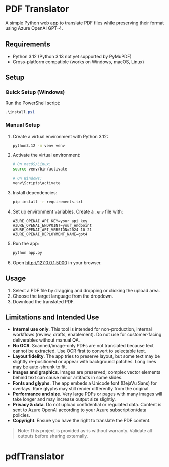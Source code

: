 # PDF Translator

A simple Python web app to translate PDF files while preserving their format using Azure OpenAI GPT-4.

## Requirements

- Python 3.12 (Python 3.13 not yet supported by PyMuPDF)
- Cross-platform compatible (works on Windows, macOS, Linux)

## Setup

### Quick Setup (Windows)
Run the PowerShell script:
```powershell
.\install.ps1
```

### Manual Setup

1. Create a virtual environment with Python 3.12:
   ```bash
   python3.12 -m venv venv
   ```

2. Activate the virtual environment:
   ```bash
   # On macOS/Linux:
   source venv/bin/activate
   
   # On Windows:
   venv\Scripts\activate
   ```

3. Install dependencies:
   ```bash
   pip install -r requirements.txt
   ```

4. Set up environment variables. Create a `.env` file with:
   ```
   AZURE_OPENAI_API_KEY=your_api_key
   AZURE_OPENAI_ENDPOINT=your_endpoint
   AZURE_OPENAI_API_VERSION=2024-10-21
   AZURE_OPENAI_DEPLOYMENT_NAME=gpt4
   ```

5. Run the app:
   ```bash
   python app.py
   ```

6. Open http://127.0.0.1:5000 in your browser.

## Usage

1. Select a PDF file by dragging and dropping or clicking the upload area.
2. Choose the target language from the dropdown.
4. Download the translated PDF.

## Limitations and Intended Use

- **Internal use only**. This tool is intended for non-production, internal workflows (review, drafts, enablement). Do not use for customer-facing deliverables without manual QA.
- **No OCR**. Scanned/image-only PDFs are not translated because text cannot be extracted. Use OCR first to convert to selectable text.
- **Layout fidelity**. The app tries to preserve layout, but some text may be slightly re-positioned or appear with background patches. Long lines may be auto-shrunk to fit.
- **Images and graphics**. Images are preserved; complex vector elements behind text can cause minor artifacts in some slides.
- **Fonts and glyphs**. The app embeds a Unicode font (DejaVu Sans) for overlays. Rare glyphs may still render differently from the original.
- **Performance and size**. Very large PDFs or pages with many images will take longer and may increase output size slightly.
- **Privacy & data**. Do not upload confidential or regulated data. Content is sent to Azure OpenAI according to your Azure subscription/data policies.
- **Copyright**. Ensure you have the right to translate the PDF content.

> Note: This project is provided as-is without warranty. Validate all outputs before sharing externally.

# pdfTranslator

